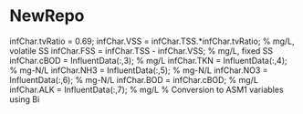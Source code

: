 # NewRepo
infChar.tvRatio = 0.69;
infChar.VSS = infChar.TSS.*infChar.tvRatio; % mg/L, volatile SS
infChar.FSS = infChar.TSS - infChar.VSS; % mg/L, fixed SS
infChar.cBOD = InfluentData(:,3); % mg/L
infChar.TKN = InfluentData(:,4); % mg-N/L
infChar.NH3 = InfluentData(:,5); % mg-N/L
infChar.NO3 = InfluentData(:,6); % mg-N/L
infChar.BOD = infChar.cBOD; % mg/L
infChar.ALK = InfluentData(:,7); % mg/L
% Conversion to ASM1 variables using Bi